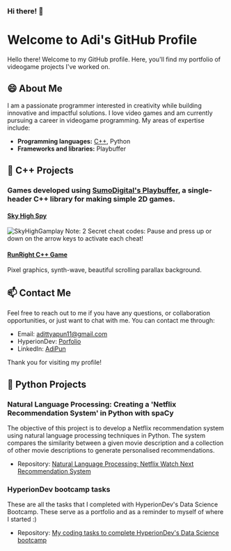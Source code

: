 ### Hi there! 👋
# Welcome to Adi's GitHub Profile

Hello there! Welcome to my GitHub profile. Here, you'll find my portfolio of videogame projects I've worked on.

## 😄 About Me 

I am a passionate programmer interested in creativity while building innovative and impactful solutions. I love video games and am currently pursuing a career in videogame programming. My areas of expertise include:

- **Programming languages:** [C++](https://github.com/AdiPun/Playbuffer-RunRight), Python
- **Frameworks and libraries:** Playbuffer

## 🌱 C++ Projects

### Games developed using [SumoDigital's Playbuffer](https://github.com/sumo-digital-academy/playbuffer), a single-header C++ library for making simple 2D games.
#### [Sky High Spy](https://github.com/AdiPun/Sky-High-Spy)
![SkyHighGamplay](https://github.com/AdiPun/AdiPun/assets/119054941/7908dd50-5e56-4675-9d97-57d62c1fd49b)
Note: 2 Secret cheat codes: Pause and press up or down on the arrow keys to activate each cheat!

#### [RunRight C++ Game](https://github.com/AdiPun/Playbuffer-RunRight)


Pixel graphics, synth-wave, beautiful scrolling parallax background.

## 📫 Contact Me

Feel free to reach out to me if you have any questions, or collaboration opportunities, or just want to chat with me. You can contact me through:

- Email: [adittyapun11@gmail.com](adittyapun11@gmail.com)
- HyperionDev: [Porfolio](https://www.hyperiondev.com/portfolio/141251/)
- LinkedIn: [AdiPun](https://www.linkedin.com/in/adipun/)

Thank you for visiting my profile!

## 🐍 Python Projects

### Natural Language Processing: Creating a 'Netflix Recommendation System' in Python with spaCy

The objective of this project is to develop a Netflix recommendation system using natural language processing techniques in Python. The system compares the similarity between a given movie description and a collection of other movie descriptions to generate personalised recommendations.

- Repository: [Natural Language Processing: Netflix Watch Next Recommendation System](https://github.com/AdiPun/NLP-Netflix-Watch-Next-Recommendation-System)

### HyperionDev bootcamp tasks

These are all the tasks that I completed with HyperionDev's Data Science Bootcamp.
These serve as a portfolio and as a reminder to myself of where I started :)

- Repository: [My coding tasks to complete HyperionDev's Data Science bootcamp](https://github.com/AdiPun/HyperionDevTasks)
  


<!--
**AdiPun/AdiPun** is a  _special_ ✨ repository because its `README.md` (this file) appears on your GitHub profile.

Here are some ideas to get you started:

-  I’m currently working on ...
-  I’m currently learning ...
- 👯 I’m looking to collaborate on ...
- 🤔 I’m looking for help with ...
- 💬 Ask me about ...
-  How to reach me: ...
-  Pronouns: ...
- ⚡ Fun fact: ...
-->

